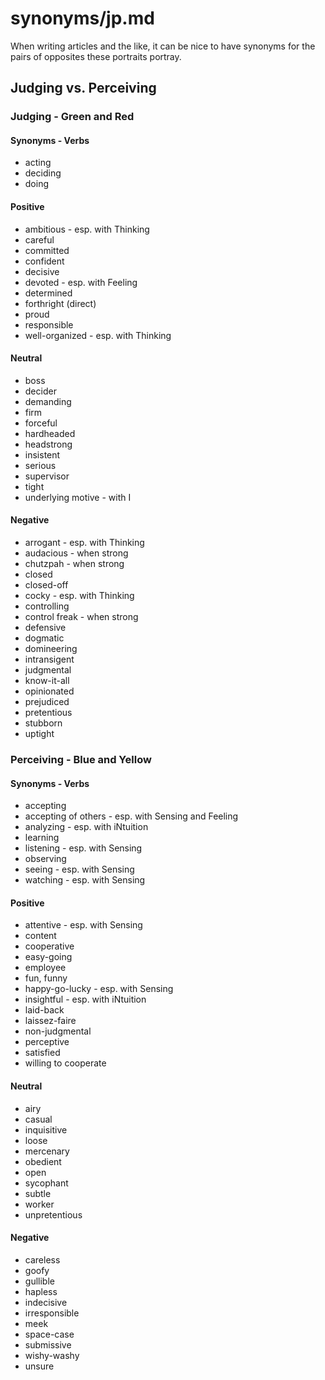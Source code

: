 
# synonyms/jp.md

When writing articles and the like, it can be nice to have synonyms for the pairs of opposites
these portraits portray.


## Judging vs. Perceiving

### Judging - Green and Red

#### Synonyms - Verbs
- acting
- deciding
- doing

#### Positive
- ambitious - esp. with Thinking
- careful
- committed
- confident
- decisive
- devoted - esp. with Feeling
- determined
- forthright (direct)
- proud
- responsible
- well-organized - esp. with Thinking

#### Neutral
- boss
- decider
- demanding
- firm
- forceful
- hardheaded
- headstrong
- insistent
- serious
- supervisor
- tight
- underlying motive - with I

#### Negative
- arrogant - esp. with Thinking
- audacious - when strong
- chutzpah - when strong
- closed
- closed-off
- cocky - esp. with Thinking
- controlling
- control freak - when strong
- defensive
- dogmatic
- domineering
- intransigent
- judgmental
- know-it-all
- opinionated
- prejudiced
- pretentious
- stubborn
- uptight


### Perceiving - Blue and Yellow

#### Synonyms - Verbs
- accepting
- accepting of others - esp. with Sensing and Feeling
- analyzing - esp. with iNtuition
- learning
- listening - esp. with Sensing
- observing
- seeing - esp. with Sensing
- watching - esp. with Sensing

#### Positive
- attentive - esp. with Sensing
- content
- cooperative
- easy-going
- employee
- fun, funny
- happy-go-lucky - esp. with Sensing
- insightful - esp. with iNtuition
- laid-back
- laissez-faire
- non-judgmental
- perceptive
- satisfied
- willing to cooperate

#### Neutral
- airy
- casual
- inquisitive
- loose
- mercenary
- obedient
- open
- sycophant
- subtle
- worker
- unpretentious

#### Negative
- careless
- goofy
- gullible
- hapless
- indecisive
- irresponsible
- meek
- space-case
- submissive
- wishy-washy
- unsure

